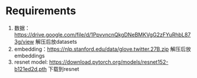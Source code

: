 # Requirements
1. 数据：https://drive.google.com/file/d/1PpvvncnQkgDNeBMKVgG2zFYuRhbL873g/view 解压后放datasets
2. embedding：https://nlp.stanford.edu/data/glove.twitter.27B.zip 解压后放embeddings
3. resnet model: https://download.pytorch.org/models/resnet152-b121ed2d.pth 下载到resnet
